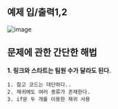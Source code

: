 예제 입/출력1,2
-----------------
![image](https://user-images.githubusercontent.com/64742982/161901098-85314b11-070e-4ecd-87af-5c6724d80bf6.png)


문제에 관한 간단한 해법
----------------------

**1. 링크와 스타트는 팀원 수가 달라도 된다.**

    1. 참고 코드는 대단하다..
    2. 재귀에도 여러 종류가 존재한다.
    3. if문 두 개를 이용한 재귀 사용 

